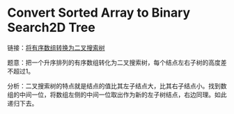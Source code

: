 # Convert Sorted Array to Binary Search2D Tree

链接：[将有序数组转换为二叉搜索树](https://leetcode-cn.com/problems/convert-sorted-array-to-binary-search-tree/description/)

题意：把一个升序排列的有序数组转化为二叉搜索树，每个结点左右子树的高度差不超过1。

分析：二叉搜索树的特点就是结点的值比其左子结点大，比其右子结点小。找到数组的中间一位，将数组左侧的中间一位取出作为新的左子树结点，右边同理。如此递归下去。